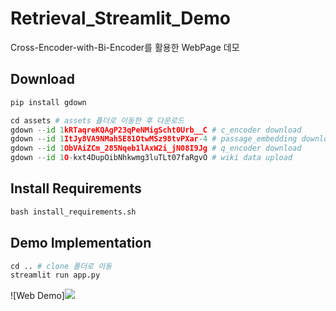 # Retrieval_Streamlit_Demo
 Cross-Encoder-with-Bi-Encoder를 활용한 WebPage 데모

## Download
```python
pip install gdown

cd assets # assets 폴더로 이동한 후 다운로드
gdown --id 1kRTaqreKQAgP23qPeNMigScht0Urb__C # c_encoder download
gdown --id 1ItJy8VA9NMah5E81OtwMSz98tvPXar-4 # passage_embedding download
gdown --id 1ObVAiZCm_285Nqeb1lAxW2i_jN08I9Jg # q_encoder download
gdown --id 1O-kxt4DupOibNhkwmg3luTLt07faRgvO # wiki data upload
```

## Install Requirements
```python
bash install_requirements.sh
```

## Demo Implementation
```python
cd .. # clone 폴더로 이동
streamlit run app.py
```

![Web Demo]<img src='https://user-images.githubusercontent.com/53552847/145511056-0fa31347-d113-434c-b4a3-d25bee76bd49.mp4'>

